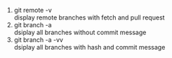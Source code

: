 1. git remote -v <br>
   display remote branches with fetch and pull request
2. git branch -a <br>
   dsiplay all branches without commit message
3. git branch -a -vv <br>
   dsiplay all branches with hash and commit message
